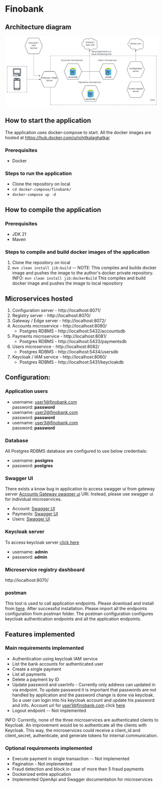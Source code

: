 # Finobank

## Architecture diagram

![Architecture diagram](./Finobank.svg)

## How to start the application

The application uses docker-compose to start. All the docker images are hosted
at https://hub.docker.com/u/rohitkalaghatkar

### Prerequisites

- Docker

### Steps to run the application

- Clone the repository on local
- `cd docker-compose/finobank/`
- `docker-compose up -d`

## How to compile the application

### Prerequisites

- JDK 21
- Maven

### Steps to compile and build docker images of the application

1. Clone the repository on local
2. `mvn clean install jib:build` -- NOTE: This compiles and builds docker image and pushes the image to the author's
   docker private repository.
   INFO: `mvn clean install jib:dockerBuild` This compiles and build docker image and pushes the image to local
   repository

## Microservices hosted

1. Configuration server - http://localhost:8071/
2. Registry server - http://localhost:8070/
3. Gateway / Edge server - http://localhost:8072/
4. Accounts microservice - http://localhost:8080/
    - Postgres RDBMS - http://localhost:5432/accountsdb
5. Payments microservice - http://localhost:8081/
    - Postgres RDBMS - http://localhost:5433/paymentsdb
6. Users microservice - http://localhost:8082/
    - Postgres RDBMS - http://localhost:5434/usersdb
7. Keycloak / IAM service - http://localhost:8060/
    - Postgres RDBMS - http://localhost:5431/keycloakdb

## Configuration:

### Application users

- username: user1@finobank.com\
  password: **password**
- username: user2@finobank.com\
  password: **password**
- username: user3@finobank.com\
  password: **password**

### Database

All Postgres RDBMS database are configured to use below credentials:

- username: **postgres**
- password: **postgres**

### Swagger UI

There exists a know bug in application to access swagger ui from gateway
server [Accounts Gateway swagger ui](http://localhost:8072/docs/accounts/swagger-ui/index.html) URI. Instead, please use
swagger ui for individual microservices.

- Account: [Swagger UI](http://localhost:8080/swagger-ui/index.html)
- Payments: [Swagger UI](http://localhost:8081/swagger-ui/index.html)
- Users: [Swagger UI](http://localhost:8082/swagger-ui/index.html)

### Keycloak server

To access keycloak server [click here](http://localhost:8060/)

- username: **admin**
- password: **admin**

### Microservice registry dashboard

http://localhost:8070/

### postman

This tool is used to call application endpoints. Please download and install
from [here](https://www.postman.com/downloads/). After successful installation. Please import all the endpoints
configuration from postman folder. The postman configuration configures keycloak authentication endpoints and all the
application endpoints.

## Features implemented

### Main requirements implemented

- Authentication using keycloak IAM service
- List the bank accounts for authenticated user
- Create a single payment
- List all payments
- Delete a payment by ID
- Update password and userInfo - Currently only address can updated in via endpoint. To update password it is important
  that passwords are not handled by application and the password change is done via keycloak. So a user can login into
  his keycloak account and update his password and info. Account url for user1@finobank.com
  click [here](http://localhost:8060/realms/finobank/account/)
- Logout endpoint -- Not implemented

INFO: Currently, none of the three microservices are authenticated clients to Keycloak. An improvement would be to
authenticate all the clients with Keycloak. This way, the microservices could receive a client_id and client_secret,
authenticate, and generate tokens for internal communication.

### Optional requirements implemented

- Execute payment in single transaction -- Not implemented
- Pagination - Not implemented
- Fraud detection and block in case of more then 5 fraud payments
- Dockerized entire application
- Implemented OpenApi and Swagger documentation for microservices